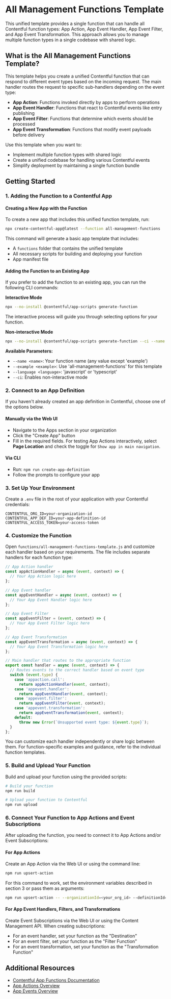 # All Management Functions Template

This unified template provides a single function that can handle all Contentful function types: App Action, App Event Handler, App Event Filter, and App Event Transformation. This approach allows you to manage multiple function types in a single codebase with shared logic.

## What is the All Management Functions Template?

This template helps you create a unified Contentful function that can respond to different event types based on the incoming request. The main handler routes the request to specific sub-handlers depending on the event type:

- **App Action**: Functions invoked directly by apps to perform operations
- **App Event Handler**: Functions that react to Contentful events like entry publishing
- **App Event Filter**: Functions that determine which events should be processed
- **App Event Transformation**: Functions that modify event payloads before delivery

Use this template when you want to:
- Implement multiple function types with shared logic
- Create a unified codebase for handling various Contentful events
- Simplify deployment by maintaining a single function bundle

## Getting Started

### 1. Adding the Function to a Contentful App

#### Creating a New App with the Function

To create a new app that includes this unified function template, run:

```bash
npx create-contentful-app@latest --function all-management-functions
```

This command will generate a basic app template that includes:

- A `functions` folder that contains the unified template
- All necessary scripts for building and deploying your function
- App manifest file

#### Adding the Function to an Existing App

If you prefer to add the function to an existing app, you can run the following CLI commands:

**Interactive Mode**

```bash
npx --no-install @contentful/app-scripts generate-function
```

The interactive process will guide you through selecting options for your function.

**Non-interactive Mode**

```bash
npx --no-install @contentful/app-scripts generate-function --ci --name <name> --example all-management-functions --language javascript
```

**Available Parameters:**
- `--name <name>`: Your function name (any value except 'example')
- `--example <example>`: Use 'all-management-functions' for this template
- `--language <language>`: 'javascript' or 'typescript'
- `--ci`: Enables non-interactive mode

### 2. Connect to an App Definition

If you haven't already created an app definition in Contentful, choose one of the options below.

#### Manually via the Web UI

- Navigate to the Apps section in your organization
- Click the "Create App" button
- Fill in the required fields. For testing App Actions interactively, select **Page Location** and check the toggle for `Show app in main navigation`.

#### Via CLI

- Run: `npm run create-app-definition`
- Follow the prompts to configure your app

### 3. Set Up Your Environment

Create a `.env` file in the root of your application with your Contentful credentials:

```env
CONTENTFUL_ORG_ID=your-organization-id
CONTENTFUL_APP_DEF_ID=your-app-definition-id
CONTENTFUL_ACCESS_TOKEN=your-access-token
```

### 4. Customize the Function

Open `functions/all-management-functions-template.js` and customize each handler based on your requirements. The file includes separate handlers for each function type:

```js
// App Action handler
const appActionHandler = async (event, context) => {
  // Your App Action logic here
};

// App Event handler
const appEventHandler = async (event, context) => {
  // Your App Event Handler logic here
};

// App Event Filter
const appEventFilter = (event, context) => {
  // Your App Event Filter logic here
};

// App Event Transformation
const appEventTransformation = async (event, context) => {
  // Your App Event Transformation logic here
};

// Main handler that routes to the appropriate function
export const handler = async (event, context) => {
  // Routes events to the correct handler based on event type
  switch (event.type) {
    case 'appaction.call':
      return appActionHandler(event, context);
    case 'appevent.handler':
      return appEventHandler(event, context);
    case 'appevent.filter':
      return appEventFilter(event, context);
    case 'appevent.transformation':
      return appEventTransformation(event, context);
    default:
      throw new Error(`Unsupported event type: ${event.type}`);
  }
};
```

You can customize each handler independently or share logic between them. For function-specific examples and guidance, refer to the individual function templates.

### 5. Build and Upload Your Function

Build and upload your function using the provided scripts:

```bash
# Build your function
npm run build

# Upload your function to Contentful
npm run upload
```

### 6. Connect Your Function to App Actions and Event Subscriptions

After uploading the function, you need to connect it to App Actions and/or Event Subscriptions:

#### For App Actions

Create an App Action via the Web UI or using the command line:

```bash
npm run upsert-action
```

For this command to work, set the environment variables described in section 3 or pass them as arguments:

```bash
npm run upsert-action -- --organizationId=<your_org_id> --definitionId=<your_app_id> --token=<your_token>
```

#### For App Event Handlers, Filters, and Transformations

Create Event Subscriptions via the Web UI or using the Content Management API. When creating subscriptions:

- For an event handler, set your function as the "Destination"
- For an event filter, set your function as the "Filter Function"
- For an event transformation, set your function as the "Transformation Function"

## Additional Resources

- [Contentful App Functions Documentation](https://www.contentful.com/developers/docs/extensibility/app-framework/functions/)
- [App Actions Overview](https://www.contentful.com/developers/docs/extensibility/app-framework/app-actions/)
- [App Events Overview](https://www.contentful.com/developers/docs/extensibility/app-framework/app-events/)
